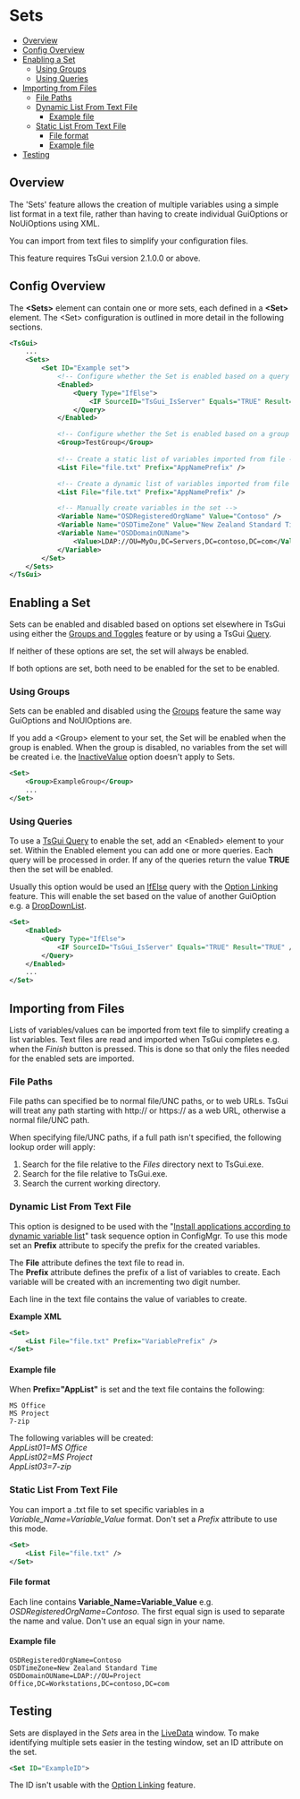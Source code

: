 # Sets

* [Overview](#overview)
* [Config Overview](#config-overview)
* [Enabling a Set](#enabling-a-set)
  * [Using Groups](#using-groups)
  * [Using Queries](#using-queries)
* [Importing from Files](#importing-from-files)
  * [File Paths](#file-paths)
  * [Dynamic List From Text File](#dynamic-list-from-text-file)
    * [Example file](#example-file)
  * [Static List From Text File](#static-list-from-text-file)
    * [File format](#file-format)
    * [Example file](#example-file-1)
* [Testing](#testing)


## Overview
The 'Sets' feature allows the creation of multiple variables using a simple list format in a text file, rather than having to create individual GuiOptions or NoUiOptions using XML. 

You can import from text files to simplify your configuration files. 

This feature requires TsGui version 2.1.0.0 or above.


## Config Overview

The **\<Sets>** element can contain one or more sets, each defined in a **\<Set>** element. The \<Set> configuration is outlined in more detail in the following sections. 

```xml
<TsGui>
    ...
    <Sets>
        <Set ID="Example set">
            <!-- Configure whether the Set is enabled based on a query -->
            <Enabled>
                <Query Type="IfElse">
                    <IF SourceID="TsGui_IsServer" Equals="TRUE" Result="TRUE" />
                </Query>
            </Enabled>

            <!-- Configure whether the Set is enabled based on a group -->
            <Group>TestGroup</Group>
            
            <!-- Create a static list of variables imported from file -->
            <List File="file.txt" Prefix="AppNamePrefix" />

            <!-- Create a dynamic list of variables imported from file -->
            <List File="file.txt" Prefix="AppNamePrefix" />

            <!-- Manually create variables in the set -->
            <Variable Name="OSDRegisteredOrgName" Value="Contoso" />
            <Variable Name="OSDTimeZone" Value="New Zealand Standard Time" />
            <Variable Name="OSDDomainOUName">
                <Value>LDAP://OU=MyOu,DC=Servers,DC=contoso,DC=com</Value>
            </Variable>
        </Set>
    </Sets>
</TsGui>
```

## Enabling a Set
Sets can be enabled and disabled based on options set elsewhere in TsGui using either the [Groups and Toggles](./GroupsAndToggles.md) feature or by using a TsGui [Query](./Queries.md). 

If neither of these options are set, the set will always be enabled. 

If both options are set, both need to be enabled for the set to be enabled. 

### Using Groups
Sets can be enabled and disabled using the [Groups](GroupsAndToggles.md) feature the same way GuiOptions and NoUIOptions are. 

If you add a \<Group\> element to your set, the Set will be enabled when the group is enabled. When the group is disabled, no variables from the set will be created i.e. the [InactiveValue](GroupsAndToggles.md#inactivevalue) option doesn't apply to Sets.

```xml
<Set>
    <Group>ExampleGroup</Group>
    ...
</Set>
```

### Using Queries

To use a [TsGui Query](./Queries.md) to enable the set, add an \<Enabled\> element to your set. Within the Enabled element you can add one or more queries. Each query will be processed in order. If any of the queries return the value **TRUE** then the set will be enabled. 

Usually this option would be used an [IfElse](./queries/IfElse.md#configuration-short-hand) query with the [Option Linking](./OptionLinking.md) feature. This will enable the set based on the value of another GuiOption e.g. a [DropDownList](/documentation/options/DropDownList.md).

```xml
<Set>
    <Enabled>
        <Query Type="IfElse">
            <IF SourceID="TsGui_IsServer" Equals="TRUE" Result="TRUE" />
        </Query>
    </Enabled>
    ...
</Set>
```

## Importing from Files
Lists of variables/values can be imported from text file to simplify creating a list variables. Text files are read and imported when TsGui completes e.g. when the _Finish_ button is pressed. This is done so that only the files needed for the enabled sets are imported. 


### File Paths
File paths can specified be to normal file/UNC paths, or to web URLs. TsGui will treat any path starting with http:// or https:// as a web URL, otherwise a normal file/UNC path.

When specifying file/UNC paths, if a full path isn't specified, the following lookup order will apply:

1. Search for the file relative to the _Files_ directory next to TsGui.exe.
2. Search for the file relative to TsGui.exe.
3. Search the current working directory.

### Dynamic List From Text File
This option is designed to be used with the "[Install applications according to dynamic variable list](https://learn.microsoft.com/en-us/mem/configmgr/osd/understand/task-sequence-steps#BKMK_InstallApplication)" task sequence option in ConfigMgr. To use this mode set an **Prefix** attribute to specify the prefix for the created variables. 

The **File** attribute defines the text file to read in.\
The **Prefix** attribute defines the prefix of a list of variables to create. Each variable will be created with an incrementing two digit number.

Each line in the text file contains the value of variables to create. 

**Example XML**
```xml
<Set>
    <List File="file.txt" Prefix="VariablePrefix" />
</Set>
```


#### Example file
When **Prefix="AppList"** is set and the text file contains the following:

```
MS Office
MS Project
7-zip
```

The following variables will be created:\
_AppList01=MS Office\
AppList02=MS Project\
AppList03=7-zip_



### Static List From Text File
You can import a .txt file to set specific variables in a _Variable_Name=Variable_Value_ format. Don't set a _Prefix_ attribute to use this mode. 

```xml
<Set>
    <List File="file.txt" />
</Set>
```

#### File format
Each line contains **Variable_Name=Variable_Value** e.g. _OSDRegisteredOrgName=Contoso_. The first equal sign is used to separate the name and value. Don't use an equal sign in your name.


#### Example file
```
OSDRegisteredOrgName=Contoso
OSDTimeZone=New Zealand Standard Time
OSDDomainOUName=LDAP://OU=Project Office,DC=Workstations,DC=contoso,DC=com
```

## Testing

Sets are displayed in the _Sets_ area in the [LiveData](/documentation/TestMode.md#the-livedata-window) window. To make identifying multiple sets easier in the testing window, set an ID attribute on the set. 

```xml
<Set ID="ExampleID">
```

The ID isn't usable with the [Option Linking](./OptionLinking.md) feature.